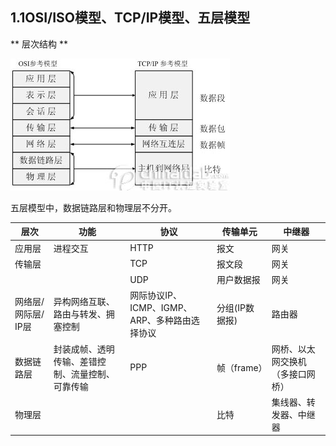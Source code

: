 ## 1.1OSI/ISO模型、TCP/IP模型、五层模型

** 层次结构 **

![图1：层次结构](../image/1层次结构.png)

五层模型中，数据链路层和物理层不分开。

| 层次                 | 功能                                             | 协议                                          | 传输单元       | 中继器                           |
| -------------------- | ------------------------------------------------ | --------------------------------------------- | -------------- | -------------------------------- |
| 应用层               | 进程交互                                         | HTTP                                          | 报文           | 网关                             |
| 传输层               |                                                  | TCP                                           | 报文段         | 网关                             |
|                      |                                                  | UDP                                           | 用户数据报     | 网关                             |
| 网络层/ 网际层/ IP层 | 异构网络互联、路由与转发、拥塞控制               | 网际协议IP、ICMP、IGMP、ARP、多种路由选择协议 | 分组(IP数据报) | 路由器                           |
| 数据链路层           | 封装成帧、透明传输、差错控制、流量控制、可靠传输 | PPP                                           | 帧（frame）    | 网桥、以太网交换机（多接口网桥） |
| 物理层               |                                                  |                                               | 比特           | 集线器、转发器、中继器           |
